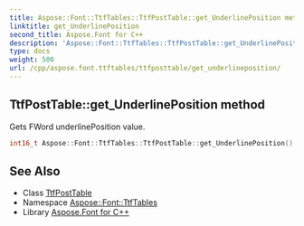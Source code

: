 ```yaml
---
title: Aspose::Font::TtfTables::TtfPostTable::get_UnderlinePosition method
linktitle: get_UnderlinePosition
second_title: Aspose.Font for C++
description: 'Aspose::Font::TtfTables::TtfPostTable::get_UnderlinePosition method. Gets FWord underlinePosition value in C++.'
type: docs
weight: 500
url: /cpp/aspose.font.ttftables/ttfposttable/get_underlineposition/
---
```

## TtfPostTable::get_UnderlinePosition method


Gets FWord underlinePosition value.

```cpp
int16_t Aspose::Font::TtfTables::TtfPostTable::get_UnderlinePosition()
```

## See Also

* Class [TtfPostTable](../)
* Namespace [Aspose::Font::TtfTables](../../)
* Library [Aspose.Font for C++](../../../)
